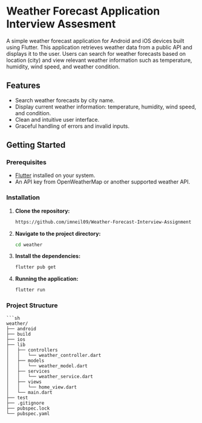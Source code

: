 # Weather Forecast Application Interview Assesment

A simple weather forecast application for Android and iOS devices built using Flutter. This application retrieves weather data from a public API and displays it to the user. Users can search for weather forecasts based on location (city) and view relevant weather information such as temperature, humidity, wind speed, and weather condition.

## Features

- Search weather forecasts by city name.
- Display current weather information: temperature, humidity, wind speed, and condition.
- Clean and intuitive user interface.
- Graceful handling of errors and invalid inputs.

## Getting Started

### Prerequisites

- [Flutter](https://flutter.dev/docs/get-started/install) installed on your system.
- An API key from OpenWeatherMap or another supported weather API.

### Installation

1. **Clone the repository:**
   ```sh
   https://github.com/imneil09/Weather-Forecast-Interview-Assignment

2. **Navigate to the project directory:**
   ```sh
   cd weather

3. **Install the dependencies:**
   ```sh
   flutter pub get

4. **Running the application:**
   ```sh
   flutter run

### Project Structure
    
    ```sh
    weather/
    ├── android
    ├── build
    ├── ios
    ├── lib
    │   ├── controllers
    │   │   └── weather_controller.dart
    │   ├── models
    │   │   └── weather_model.dart
    │   ├── services
    │   │   └── weather_service.dart
    │   ├── views
    │   │   └── home_view.dart
    │   └── main.dart
    ├── test
    ├── .gitignore
    ├── pubspec.lock
    └── pubspec.yaml





